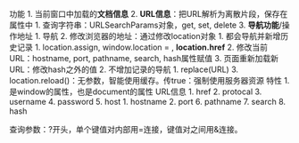 功能
	1. 当前窗口中加载的**文档信息**
	2. **URL信息**：把URL解析为离散片段，保存在属性中 
		1. 查询字符串：URLSearchParams对象，get, set, delete
	3. **导航功能**/操作地址
		1. 导航
		2. 修改浏览器的地址：通过修改location对象
			1. 都会导航并新增历史记录
				1. location.assign, window.location = , **location.href** 
				2. 修改当前URL：hostname, port, pathname, search, hash属性赋值
				3. 页面重新加载新URL：修改hash之外的值
			2. 不增加记录的导航
				1. replace(URL)
			3. location.reload()：无参数，智能使用缓存。传true：强制使用服务器资源
特性
	1. 是window的属性，也是document的属性
URL信息
	1. href
	2. protocal
	3. username
	4. password
	5. host
		1. hostname
		2. port
	6. pathname
	7. search
	8. hash

查询参数：?开头，单个键值对内部用=连接，键值对之间用&连接。